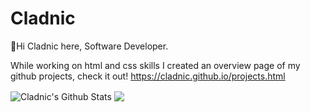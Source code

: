 # Cladnic
👋Hi Cladnic here, Software Developer.

While working on html and css skills I created an overview page of my github projects, check it out! https://cladnic.github.io/projects.html

<!-- These ones show total commits instead use later in life like 2021 and forward &show_icons=true&include_all_commits=true& -->
<img align="center" alt="Cladnic's Github Stats" src="https://github-readme-stats.cladnic.vercel.app/api?username=cladnic&show_icons=true&count_private=true&theme=dark&hide_rank=true&include_all_commits=true&card_width=495" />

<img align="center" src="https://github-readme-stats.cladnic.vercel.app/api/top-langs/?username=cladnic&theme=dark&count_private=true&card_width=495" />

